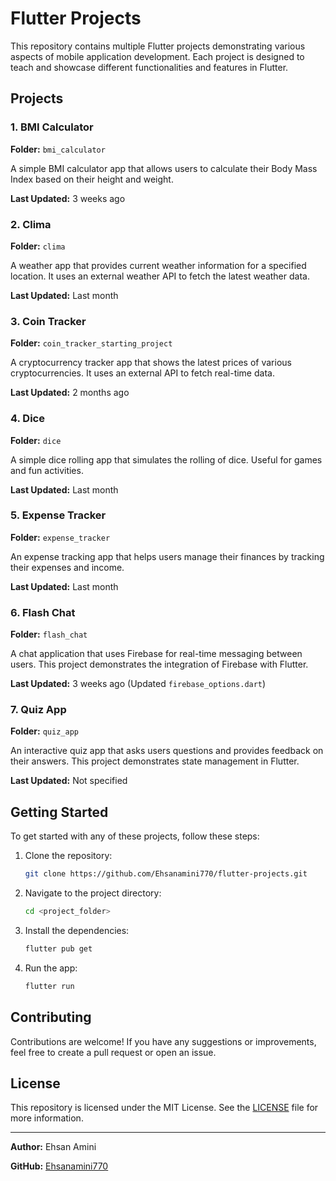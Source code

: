 # Flutter Projects

This repository contains multiple Flutter projects demonstrating various aspects of mobile application development. Each project is designed to teach and showcase different functionalities and features in Flutter.

## Projects

### 1. BMI Calculator
**Folder:** `bmi_calculator`

A simple BMI calculator app that allows users to calculate their Body Mass Index based on their height and weight.

**Last Updated:** 3 weeks ago

### 2. Clima
**Folder:** `clima`

A weather app that provides current weather information for a specified location. It uses an external weather API to fetch the latest weather data.

**Last Updated:** Last month

### 3. Coin Tracker
**Folder:** `coin_tracker_starting_project`

A cryptocurrency tracker app that shows the latest prices of various cryptocurrencies. It uses an external API to fetch real-time data.

**Last Updated:** 2 months ago

### 4. Dice
**Folder:** `dice`

A simple dice rolling app that simulates the rolling of dice. Useful for games and fun activities.

**Last Updated:** Last month

### 5. Expense Tracker
**Folder:** `expense_tracker`

An expense tracking app that helps users manage their finances by tracking their expenses and income.

**Last Updated:** Last month

### 6. Flash Chat
**Folder:** `flash_chat`

A chat application that uses Firebase for real-time messaging between users. This project demonstrates the integration of Firebase with Flutter.

**Last Updated:** 3 weeks ago (Updated `firebase_options.dart`)

### 7. Quiz App
**Folder:** `quiz_app`

An interactive quiz app that asks users questions and provides feedback on their answers. This project demonstrates state management in Flutter.

**Last Updated:** Not specified

## Getting Started

To get started with any of these projects, follow these steps:

1. Clone the repository:
    ```bash
    git clone https://github.com/Ehsanamini770/flutter-projects.git
    ```
2. Navigate to the project directory:
    ```bash
    cd <project_folder>
    ```
3. Install the dependencies:
    ```bash
    flutter pub get
    ```
4. Run the app:
    ```bash
    flutter run
    ```

## Contributing

Contributions are welcome! If you have any suggestions or improvements, feel free to create a pull request or open an issue.

## License

This repository is licensed under the MIT License. See the [LICENSE](LICENSE) file for more information.

---

**Author:** Ehsan Amini

**GitHub:** [Ehsanamini770](https://github.com/Ehsanamini770)
